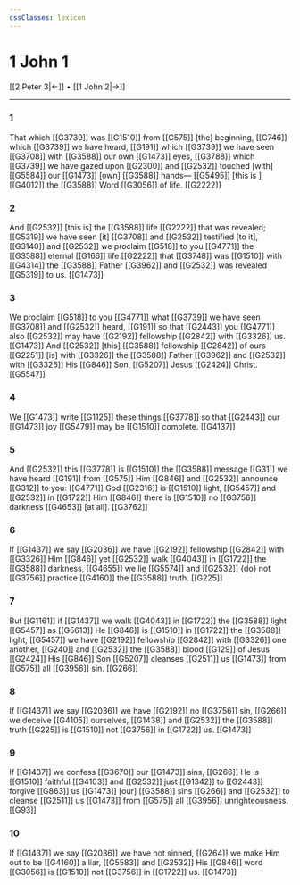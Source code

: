 ```yaml
---
cssClasses: lexicon
---
```


# 1 John 1

[[2 Peter 3|←]] • [[1 John 2|→]]

---

### 1
That which [[G3739]] was [[G1510]] from [[G575]] [the] beginning, [[G746]] which [[G3739]] we have heard, [[G191]] which [[G3739]] we have seen [[G3708]] with [[G3588]] our own [[G1473]] eyes, [[G3788]] which [[G3739]] we have gazed upon [[G2300]] and [[G2532]] touched [with] [[G5584]] our [[G1473]] [own] [[G3588]] hands— [[G5495]] [this is ] [[G4012]] the [[G3588]] Word [[G3056]] of life. [[G2222]]

### 2
And [[G2532]] [this is] the [[G3588]] life [[G2222]] that was revealed; [[G5319]] we have seen [it] [[G3708]] and [[G2532]] testified [to it], [[G3140]] and [[G2532]] we proclaim [[G518]] to you [[G4771]] the [[G3588]] eternal [[G166]] life [[G2222]] that [[G3748]] was [[G1510]] with [[G4314]] the [[G3588]] Father [[G3962]] and [[G2532]] was revealed [[G5319]] to us. [[G1473]]

### 3
We proclaim [[G518]] to you [[G4771]] what [[G3739]] we have seen [[G3708]] and [[G2532]] heard, [[G191]] so that [[G2443]] you [[G4771]] also [[G2532]] may have [[G2192]] fellowship [[G2842]] with [[G3326]] us. [[G1473]] And [[G2532]] [this] [[G3588]] fellowship [[G2842]] of ours [[G2251]] [is] with [[G3326]] the [[G3588]] Father [[G3962]] and [[G2532]] with [[G3326]] His [[G846]] Son, [[G5207]] Jesus [[G2424]] Christ. [[G5547]]

### 4
We [[G1473]] write [[G1125]] these things [[G3778]] so that [[G2443]] our [[G1473]] joy [[G5479]] may be [[G1510]] complete. [[G4137]]

### 5
And [[G2532]] this [[G3778]] is [[G1510]] the [[G3588]] message [[G31]] we have heard [[G191]] from [[G575]] Him [[G846]] and [[G2532]] announce [[G312]] to you: [[G4771]] God [[G2316]] is [[G1510]] light, [[G5457]] and [[G2532]] in [[G1722]] Him [[G846]] there is [[G1510]] no [[G3756]] darkness [[G4653]] [at all]. [[G3762]]

### 6
If [[G1437]] we say [[G2036]] we have [[G2192]] fellowship [[G2842]] with [[G3326]] Him [[G846]] yet [[G2532]] walk [[G4043]] in [[G1722]] the [[G3588]] darkness, [[G4655]] we lie [[G5574]] and [[G2532]] {do} not [[G3756]] practice [[G4160]] the [[G3588]] truth. [[G225]]

### 7
But [[G1161]] if [[G1437]] we walk [[G4043]] in [[G1722]] the [[G3588]] light [[G5457]] as [[G5613]] He [[G846]] is [[G1510]] in [[G1722]] the [[G3588]] light, [[G5457]] we have [[G2192]] fellowship [[G2842]] with [[G3326]] one another, [[G240]] and [[G2532]] the [[G3588]] blood [[G129]] of Jesus [[G2424]] His [[G846]] Son [[G5207]] cleanses [[G2511]] us [[G1473]] from [[G575]] all [[G3956]] sin. [[G266]]

### 8
If [[G1437]] we say [[G2036]] we have [[G2192]] no [[G3756]] sin, [[G266]] we deceive [[G4105]] ourselves, [[G1438]] and [[G2532]] the [[G3588]] truth [[G225]] is [[G1510]] not [[G3756]] in [[G1722]] us. [[G1473]]

### 9
If [[G1437]] we confess [[G3670]] our [[G1473]] sins, [[G266]] He is [[G1510]] faithful [[G4103]] and [[G2532]] just [[G1342]] to [[G2443]] forgive [[G863]] us [[G1473]] [our] [[G3588]] sins [[G266]] and [[G2532]] to cleanse [[G2511]] us [[G1473]] from [[G575]] all [[G3956]] unrighteousness. [[G93]]

### 10
If [[G1437]] we say [[G2036]] we have not sinned, [[G264]] we make Him out to be [[G4160]] a liar, [[G5583]] and [[G2532]] His [[G846]] word [[G3056]] is [[G1510]] not [[G3756]] in [[G1722]] us. [[G1473]]

